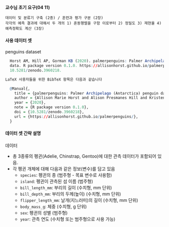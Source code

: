 **교수님 초기 요구(04 11)**
```
데이터 및 분류기 구축 (2종) / 훈련과 평가 구분 (2장)
각각의 예측 결과에 대해서 두 개의 1) 혼동행렬을 구함 이로부터 2) 정밀도 3) 재현율 4) 예측정확도 계산 (3장)
```

#### 사용 데이터 셋   
penguins dataset   
``` r
  Horst AM, Hill AP, Gorman KB (2020). palmerpenguins: Palmer Archipelago (Antarctica) penguin
  data. R package version 0.1.0. https://allisonhorst.github.io/palmerpenguins/. doi:
  10.5281/zenodo.3960218.

LaTeX 사용자들을 위한 BibTeX 항목은 다음과 같습니다

  @Manual{,
    title = {palmerpenguins: Palmer Archipelago (Antarctica) penguin data},
    author = {Allison Marie Horst and Alison Presmanes Hill and Kristen B Gorman},
    year = {2020},
    note = {R package version 0.1.0},
    doi = {10.5281/zenodo.3960218},
    url = {https://allisonhorst.github.io/palmerpenguins/},
  }
```


#### 데이터 셋 간략 설명   

데이터    
* 총 3종류의 펭귄(Adelie, Chinstrap, Gentoo)에 대한 관측 데이터가 포함되어 있음.
* 각 펭귄 개체에 대해 다음과 같은 정보(변수)를 담고 있음
  *   `species`: 펭귄의 종 (범주형 - 목표 변수로 사용함)
  *   `island`: 펭귄이 관측된 섬 이름 (범주형)
  *   `bill_length_mm`: 부리의 길이 (수치형, mm 단위)
  *   `bill_depth_mm`: 부리의 두께(높이) (수치형, mm 단위)
  *   `flipper_length_mm`: 날개(지느러미)의 길이 (수치형, mm 단위)
  *   `body_mass_g`: 체중 (수치형, g 단위)
  *   `sex`: 펭귄의 성별 (범주형)
  *   `year`: 관측 연도 (수치형 또는 범주형으로 사용 가능)
